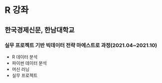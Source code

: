 # R 강좌

## 한국경제신문, 한남대학교
### 실무 프로젝트 기반 빅데이터 전략 마에스트로 과정(2021.04~2021.10)
- R 데이터 분석
- 파이썬 데이터 분석
- 머신 러닝
- 실무 프로젝트
 
